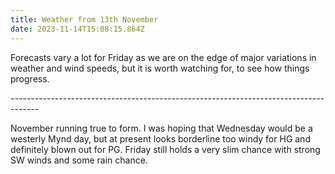 ```yaml
---
title: Weather from 13th November
date: 2023-11-14T15:08:15.864Z
---
```

Forecasts vary a lot for Friday as we are on the edge of major variations in weather and wind speeds, but it is worth watching for, to see how things progress.

\-------------------------------------------------------------------------------------

November running true to form.  I was hoping that Wednesday would be a westerly Mynd day, but at present looks borderline too windy for HG and definitely blown out for PG.  Friday still holds a very slim chance with strong SW winds and some rain chance.